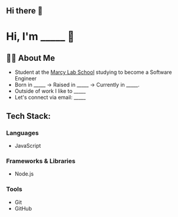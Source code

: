 ## Hi there 👋
# Hi, I'm _____ 👋

## 👨‍🏫 About Me
- Student at the [Marcy Lab School](https://www.marcylabschool.org/) studying to become a Software Engineer
- Born in _____ → Raised in _____ → Currently in _____.
- Outside of work I like to _____
- Let's connect via email: _____

## Tech Stack:

### Languages
- JavaScript

### Frameworks & Libraries
- Node.js

### Tools
- Git
- GitHub

<!--
**sanaauzuri/sanaauzuri** is a ✨ _special_ ✨ repository because its `README.md` (this file) appears on your GitHub profile.

Here are some ideas to get you started:

- 🔭 I’m currently working on ...
- 🌱 I’m currently learning ...
- 👯 I’m looking to collaborate on ...
- 🤔 I’m looking for help with ...
- 💬 Ask me about ...
- 📫 How to reach me: ...
- 😄 Pronouns: ...
- ⚡ Fun fact: ...
-->
